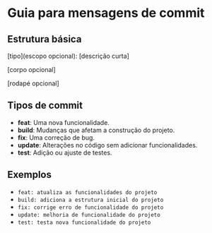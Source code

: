 # Guia para mensagens de commit

## Estrutura básica

[tipo](escopo opcional): [descrição curta]

[corpo opcional]

[rodapé opcional]

## Tipos de commit

- **feat**: Uma nova funcionalidade.
- **build**: Mudanças que afetam a construção do projeto.
- **fix**: Uma correção de bug.
- **update**: Alterações no código sem adicionar funcionalidades.
- **test**: Adição ou ajuste de testes.

## Exemplos

- `feat: atualiza as funcionalidades do projeto`
- `build: adiciona a estrutura inicial do projeto`
- `fix: corrige erro de funcionalidade do projeto`
- `update: melhoria de funcionalidade do projeto`
- `test: testa nova funcionalidade do projeto`
